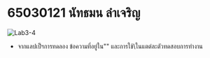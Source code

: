 # 65030121 นัทธมน ลำเจริญ

![Lab3-4](https://github.com/65030121natthamon/03376836-OOP-2566-Lab-03/assets/144195611/e4ed2b73-6dfa-4e56-80a9-e768560900ca)
- จากแลปเป็ฯการทดลอง ข้อความที่อยู่ใน""  และการใช้\ในแตต่ละตัวทดสอบการทำงาน

